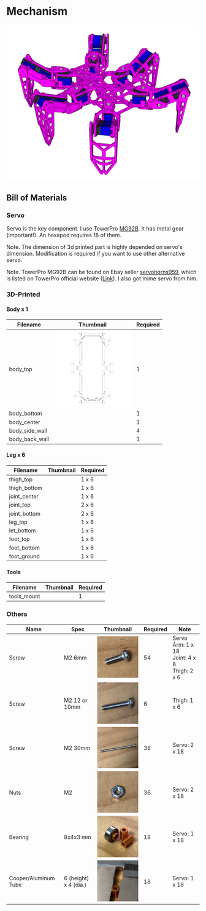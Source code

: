 # Mechanism

![Body](files/mech_body.png)

## Bill of Materials

### Servo

Servo is the key component. I use TowerPro [MG92B](http://www.towerpro.com.tw/product/mg92b/). It has metal gear (important!).
An hexapod requires 18 of them.

Note.
The dimension of 3d printed part is highly depended on servo's dimension.
Modification is required if you want to use other alternative servo. 

Note. 
TowerPro MG92B can be found on Ebay seller [servohorns959](https://www.ebay.com/usr/servohorns959), which is listed on TowerPro official website ([Link](http://www.towerpro.com.tw/about-us-2/)). I also got mime servo from him.


### 3D-Printed

#### Body x 1

Filename | Thumbnail | Required |
-------- | --------- | -------- |
body_top | ![body_top](files/body_top.png) | 1 |
body_bottom | | 1 |
body_center | | 1 |
body_side_wall | | 4 |
body_back_wall | | 1 |

#### Leg x 6

Filename | Thumbnail | Required |
-------- | --------- | -------- |
thigh_top | | 1 x 6 |
thigh_bottom | | 1 x 6 |
joint_center | | 1 x 6 |
joint_top | | 2 x 6 |
joint_bottom | | 2 x 6 |
leg_top | | 1 x 6 |
let_bottom | | 1 x 6 |
foot_top | | 1 x 6 |
foot_bottom | | 1 x 6 |
foot_ground | | 1 x 6 |

#### Tools
Filename | Thumbnail | Required |
-------- | --------- | -------- |
tools_mount | | 1 

### Others

Name | Spec | Thumbnail | Required | Note
---- | ---- | --------- | -------- | ----
Screw | M2 6mm | ![6mm](files/M2_6mm.jpg) | 54 | Servo Arm: 1 x 18<br>Joint: 4 x 6<br>Thigh: 2 x 6
Screw | M2 12 or 10mm | ![10mm](files/M2_10mm.jpg) | 6 | Thigh: 1 x 6
Screw | M2 30mm | ![30mm](files/M2_30mm.jpg) | 36 | Servo: 2 x 18
Nuts | M2 | ![6mm](files/M2_nut.jpg) | 36 | Servo: 2 x 18
Bearing | 8x4x3 mm | ![bearing](files/bearing.jpg) | 18 | Servo: 1 x 18
Cooper/Aluminum Tube | 6 (height) x 4 (dia.) | ![tube](files/tube_6x4mm.jpg) | 18 | Servo: 1 x 18

